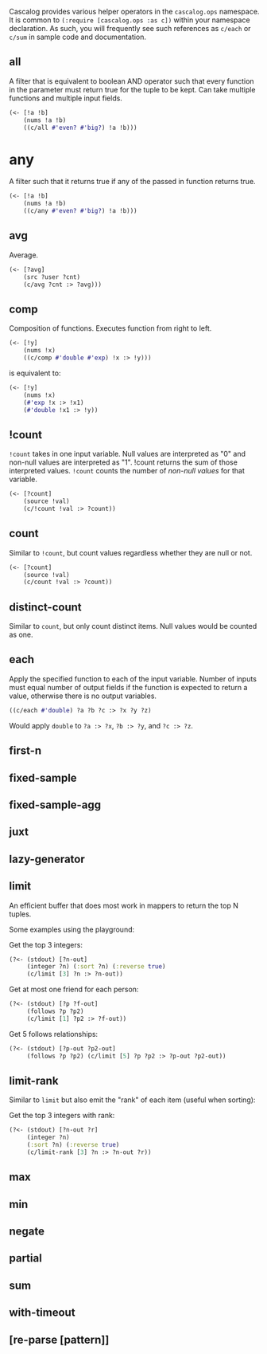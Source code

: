 Cascalog provides various helper operators in the `cascalog.ops` namespace. It is common to `(:require [cascalog.ops :as c])` within your namespace declaration. As such, you will frequently see such references as `c/each` or `c/sum` in sample code and documentation.

## all
A filter that is equivalent to boolean AND operator such that every function in the parameter must return true for the tuple to be kept. Can take multiple functions and multiple input fields. 

```clojure
(<- [!a !b]
    (nums !a !b)
    ((c/all #'even? #'big?) !a !b)))
```

# any
A filter such that it returns true if any of the passed in function returns true.

```clojure
(<- [!a !b]
    (nums !a !b)
    ((c/any #'even? #'big?) !a !b)))
```

## avg
Average.

```clojure
(<- [?avg]
    (src ?user ?cnt)
    (c/avg ?cnt :> ?avg)))
```

## comp
Composition of functions. Executes function from right to left.

```clojure
(<- [!y]
    (nums !x)
    ((c/comp #'double #'exp) !x :> !y)))
```
is equivalent to:

```clojure
(<- [!y]
    (nums !x)
    (#'exp !x :> !x1)
    (#'double !x1 :> !y))
```

## !count
`!count` takes in one input variable. Null values are interpreted as "0" and non-null values are interpreted as "1". !count returns the sum of those interpreted values. `!count` counts the number of _non-null values_ for that variable.

```clojure
(<- [?count] 
    (source !val) 
    (c/!count !val :> ?count))
```

## count

Similar to `!count`, but count values regardless whether they are null or not.

```clojure
(<- [?count] 
    (source !val) 
    (c/count !val :> ?count))
```

## distinct-count
Similar to `count`, but only count distinct items. Null values would be counted as one.

## each
Apply the specified function to each of the input variable. Number of inputs must equal number of output fields if the function is expected to return a value, otherwise there is no output variables.

```clojure
((c/each #'double) ?a ?b ?c :> ?x ?y ?z)
```
Would apply `double` to `?a :> ?x`, `?b :> ?y`, and `?c :> ?z`.

## first-n

## fixed-sample

## fixed-sample-agg

## juxt

## lazy-generator

## limit
An efficient buffer that does most work in mappers to return the top N tuples. 

Some examples using the playground: 

Get the top 3 integers: 

```clojure
(?<- (stdout) [?n-out]
     (integer ?n) (:sort ?n) (:reverse true) 
     (c/limit [3] ?n :> ?n-out)) 
```

Get at most one friend for each person: 

```clojure
(?<- (stdout) [?p ?f-out] 
     (follows ?p ?p2) 
     (c/limit [1] ?p2 :> ?f-out)) 
```

Get 5 follows relationships: 

```clojure
(?<- (stdout) [?p-out ?p2-out] 
     (follows ?p ?p2) (c/limit [5] ?p ?p2 :> ?p-out ?p2-out)) 
```

## limit-rank
Similar to `limit` but also emit the "rank" of each item (useful when sorting): 

Get the top 3 integers with rank: 

```clojure
(?<- (stdout) [?n-out ?r] 
     (integer ?n) 
     (:sort ?n) (:reverse true)
     (c/limit-rank [3] ?n :> ?n-out ?r)) 
```

## max

## min

## negate

## partial

## sum

## with-timeout

## [re-parse [pattern]]